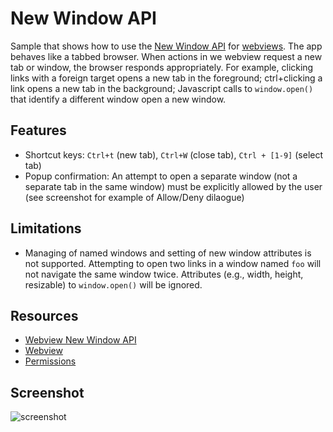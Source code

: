 # New Window API

Sample that shows how to use the [New Window
API](https://developer.chrome.com/apps/tags/webview#event-newwindow) for
[webviews](http://developer.chrome.com/apps/app_external.html#webview). The
app behaves like a tabbed browser. When actions in we webview request a new
tab or window, the browser responds appropriately. For example, clicking
links with a foreign target opens a new tab in the foreground; ctrl+clicking
a link opens a new tab in the background; Javascript calls to `window.open()`
that identify a different window open a new window.

## Features

* Shortcut keys: `Ctrl+t` (new tab), `Ctrl+W` (close tab), `Ctrl + [1-9]` (select tab)
* Popup confirmation: An attempt to open a separate window (not a separate
  tab in the same window) must be explicitly allowed by the user (see
  screenshot for example of Allow/Deny dilaogue)

## Limitations

* Managing of named windows and setting of new window attributes is not
  supported. Attempting to open two links in a window named `foo` will not
  navigate the same window twice. Attributes (e.g., width, height, resizable)
  to `window.open()` will be ignored.

## Resources

* [Webview New Window API](https://developer.chrome.com/apps/tags/webview#event-newwindow)
* [Webview](http://developer.chrome.com/apps/app_external.html#webview)
* [Permissions](http://developer.chrome.com/apps/manifest.html#permissions)


## Screenshot
![screenshot](https://raw.github.com/mdittmer/chrome-app-samples/new-window/webview-samples/new-window/assets/screenshot_large.png)
